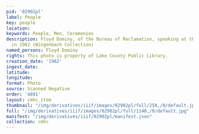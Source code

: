 ```yaml
---
pid: '02902pl'
label: People
key: people
location: 
keywords: People, Men, Ceremonies
description: Floyd Dominy, of the Bureau of Reclamation, speaking at the Ruedi Dedication
  in 1962 (Wingenbach Collection)
named_persons: Floyd Dominy
rights: This photo is property of Lake County Public Library.
creation_date: '1962'
ingest_date: 
latitude: 
longitude: 
format: Photo
source: Scanned Negative
order: '4891'
layout: cmhc_item
thumbnail: "/img/derivatives/iiif/images/02902pl/full/250,/0/default.jpg"
full: "/img/derivatives/iiif/images/02902pl/full/1140,/0/default.jpg"
manifest: "/img/derivatives/iiif/02902pl/manifest.json"
collection: cmhc
---
```

